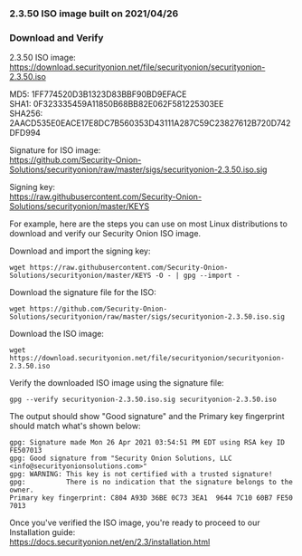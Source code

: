 ### 2.3.50 ISO image built on 2021/04/26


### Download and Verify

2.3.50 ISO image:  
https://download.securityonion.net/file/securityonion/securityonion-2.3.50.iso

MD5: 1FF774520D3B1323D83BBF90BD9EFACE  
SHA1: 0F323335459A11850B68BB82E062F581225303EE  
SHA256: 2AACD535E0EACE17E8DC7B560353D43111A287C59C23827612B720D742DFD994 

Signature for ISO image:  
https://github.com/Security-Onion-Solutions/securityonion/raw/master/sigs/securityonion-2.3.50.iso.sig

Signing key:  
https://raw.githubusercontent.com/Security-Onion-Solutions/securityonion/master/KEYS  

For example, here are the steps you can use on most Linux distributions to download and verify our Security Onion ISO image.

Download and import the signing key:  
```
wget https://raw.githubusercontent.com/Security-Onion-Solutions/securityonion/master/KEYS -O - | gpg --import -  
```

Download the signature file for the ISO:  
```
wget https://github.com/Security-Onion-Solutions/securityonion/raw/master/sigs/securityonion-2.3.50.iso.sig
```

Download the ISO image:  
```
wget https://download.securityonion.net/file/securityonion/securityonion-2.3.50.iso
```

Verify the downloaded ISO image using the signature file:  
```
gpg --verify securityonion-2.3.50.iso.sig securityonion-2.3.50.iso
```

The output should show "Good signature" and the Primary key fingerprint should match what's shown below:
```
gpg: Signature made Mon 26 Apr 2021 03:54:51 PM EDT using RSA key ID FE507013
gpg: Good signature from "Security Onion Solutions, LLC <info@securityonionsolutions.com>"
gpg: WARNING: This key is not certified with a trusted signature!
gpg:          There is no indication that the signature belongs to the owner.
Primary key fingerprint: C804 A93D 36BE 0C73 3EA1  9644 7C10 60B7 FE50 7013
```

Once you've verified the ISO image, you're ready to proceed to our Installation guide:  
https://docs.securityonion.net/en/2.3/installation.html
